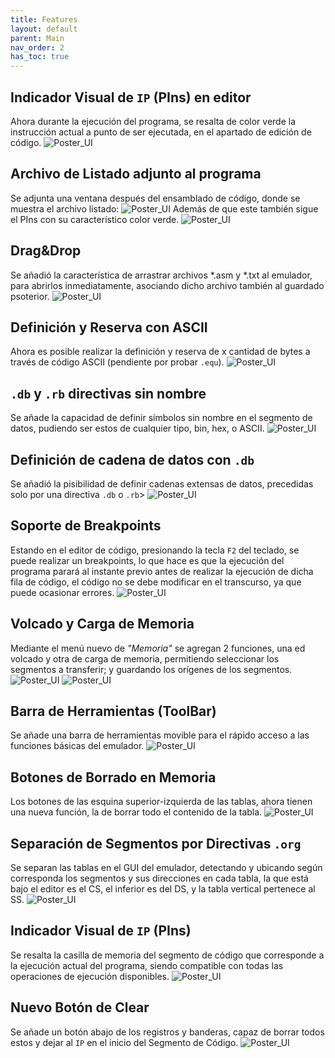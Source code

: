 ```yaml
---
title: Features
layout: default
parent: Main
nav_order: 2
has_toc: true
---
```

## Indicador Visual de `IP` (PIns) en editor
Ahora durante la ejecución del programa, se resalta de color verde la instrucción actual a punto de ser ejecutada, en el apartado de edición de código.
    ![Poster_UI](https://github.com/LeoDAJM/microsex/blob/master/SRC/IMG/features/ip_code.png?raw=true)
## Archivo de Listado adjunto al programa
Se adjunta una ventana después del ensamblado de código, donde se muestra el archivo listado:
    ![Poster_UI](https://github.com/LeoDAJM/microsex/blob/master/SRC/IMG/features/lst.png?raw=true)
Además de que este también sigue el PIns con su característico color verde.
    ![Poster_UI](https://github.com/LeoDAJM/microsex/blob/master/SRC/IMG/features/ip_lst.png?raw=true)
## Drag&Drop
Se añadió la característica de arrastrar archivos *.asm y *.txt al emulador, para abrirlos inmediatamente, asociando dicho archivo también al guardado psoterior.
    ![Poster_UI](https://github.com/LeoDAJM/microsex/blob/master/SRC/IMG/features/drag_drop.png?raw=true)
## Definición y Reserva con ASCII
Ahora es posible realizar la definición y reserva de x cantidad de bytes a través de código ASCII (pendiente por probar `.equ`).
    ![Poster_UI](https://github.com/LeoDAJM/microsex/blob/master/SRC/IMG/features/ascii.png?raw=true)
## `.db` y `.rb` directivas sin nombre
Se añade la capacidad de definir símbolos sin nombre en el segmento de datos, pudiendo ser estos de cualquier tipo, bin, hex, o ASCII.
    ![Poster_UI](https://github.com/LeoDAJM/microsex/blob/master/SRC/IMG/features/no_name.png?raw=true)
## Definición de cadena de datos con `.db`
Se añadió la pisibilidad de definir cadenas extensas de datos, precedidas solo por una directiva `.db` o `.rb`>
    ![Poster_UI](https://github.com/LeoDAJM/microsex/blob/master/SRC/IMG/features/str_data.png?raw=true)
## Soporte de Breakpoints
Estando en el editor de código, presionando la tecla `F2` del teclado, se puede realizar un breakpoints, lo que hace es que la ejecución del programa parará al instante previo antes de realizar la ejecución de dicha fila de código, el código no se debe modificar en el transcurso, ya que puede ocasionar errores.
    ![Poster_UI](https://github.com/LeoDAJM/microsex/blob/master/SRC/IMG/features/bkp.png?raw=true)
## Volcado y Carga de Memoria
Mediante el menú nuevo de *"Memoria"* se agregan 2 funciones, una ed volcado y otra de carga de memoria, permitiendo seleccionar los segmentos a transferir; y guardando los orígenes de los segmentos. 
    ![Poster_UI](https://github.com/LeoDAJM/microsex/blob/master/SRC/IMG/features/mem_dump.png?raw=true)
    ![Poster_UI](https://github.com/LeoDAJM/microsex/blob/master/SRC/IMG/features/mem_load.png?raw=true)
## Barra de Herramientas (ToolBar)
Se añade una barra de herramientas movible para el rápido acceso a las funciones básicas del emulador.
    ![Poster_UI](https://github.com/LeoDAJM/microsex/blob/master/SRC/IMG/features/toolb.png?raw=true)
## Botones de Borrado en Memoria
Los botones de las esquina superior-izquierda de las tablas, ahora tienen una nueva función, la de borrar todo el contenido de la tabla.
    ![Poster_UI](https://github.com/LeoDAJM/microsex/blob/master/SRC/IMG/features/clr_mem.png?raw=true)
## Separación de Segmentos por Directivas `.org`
Se separan las tablas en el GUI del emulador, detectando y ubicando según corresponda los segmentos y sus direcciones en cada tabla, la que está bajo el editor es el CS, el inferior es del DS, y la tabla vertical pertenece al SS.
    ![Poster_UI](https://github.com/LeoDAJM/microsex/blob/master/SRC/IMG/features/seg_mem.png?raw=true)
## Indicador Visual de `IP` (PIns)
Se resalta la casilla de memoria del segmento de código que corresponde a la ejecución actual del programa, siendo compatible con todas las operaciones de ejecución disponibles.
    ![Poster_UI](https://github.com/LeoDAJM/microsex/blob/master/SRC/IMG/features/poster.png?raw=true)
## Nuevo Botón de Clear
Se añade un botón abajo de los registros y banderas, capaz de borrar todos estos y dejar al `IP` en el inicio del Segmento de Código.
    ![Poster_UI](https://github.com/LeoDAJM/microsex/blob/master/SRC/IMG/features/clr_button.png?raw=true)